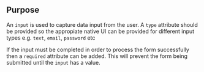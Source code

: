 ## Purpose

An `input` is used to capture data input from the user. A `type` attribute should be provided so the appropiate native UI can be provided for different input types e.g. `text`, `email`, `password` etc

If the input must be completed in order to process the form successfully then a `required` attribute can be added. This will prevent the form being submitted until the `input` has a value.
